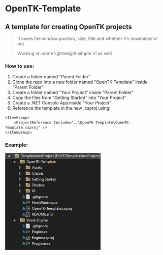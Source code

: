 # OpenTK-Template
## A template for creating OpenTK projects
> It saves the window position, size, title and whether it's maximized or not

> Working on some lightweight simple UI as well

### How to use:
1. Create a folder named "Parent Folder"
2. Clone the repo into a new folder named "OpenTK-Template" inside "Parent Folder"
3. Create a folder named "Your Project" inside "Parent Folder"
4. Copy the files from "Getting Started" into "Your Project"
5. Create a .NET Console App inside "Your Project"
6. Reference the template in the new .csproj using:
```xaml
<ItemGroup>
    <ProjectReference Include="..\OpenTK-Template\OpenTK-Template.csproj" />
</ItemGroup>
```

### Example:
![Example](Assets/proj.png)
